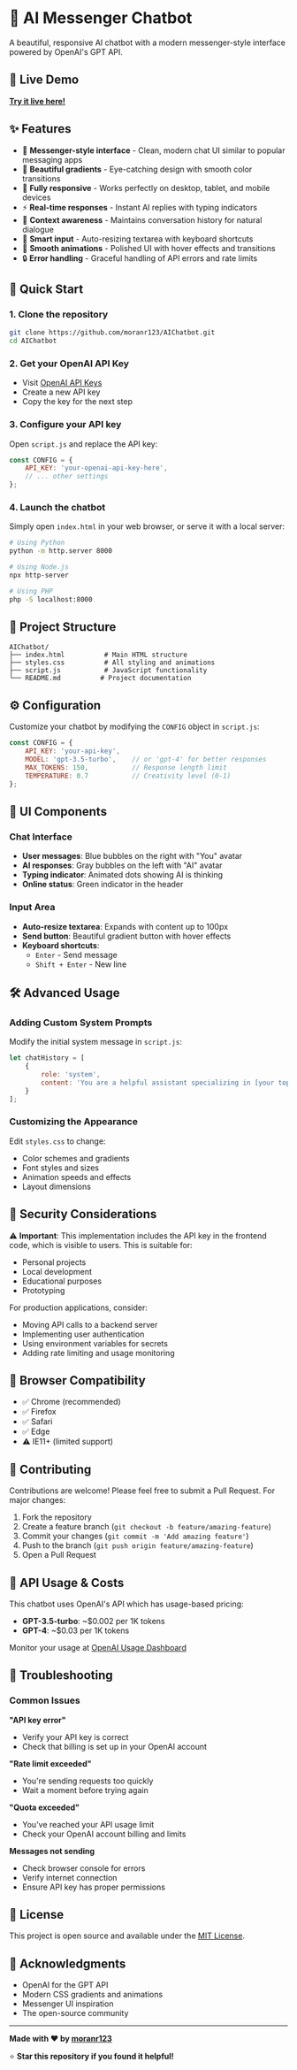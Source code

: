 # 🤖 AI Messenger Chatbot

A beautiful, responsive AI chatbot with a modern messenger-style interface powered by OpenAI's GPT API.

## 🌟 Live Demo

**[Try it live here!](https://moranr123.github.io/AIChatbot/)**

## ✨ Features

- 💬 **Messenger-style interface** - Clean, modern chat UI similar to popular messaging apps
- 🎨 **Beautiful gradients** - Eye-catching design with smooth color transitions
- 📱 **Fully responsive** - Works perfectly on desktop, tablet, and mobile devices
- ⚡ **Real-time responses** - Instant AI replies with typing indicators
- 🔄 **Context awareness** - Maintains conversation history for natural dialogue
- 🎯 **Smart input** - Auto-resizing textarea with keyboard shortcuts
- 🌈 **Smooth animations** - Polished UI with hover effects and transitions
- 🔒 **Error handling** - Graceful handling of API errors and rate limits

## 🚀 Quick Start

### 1. Clone the repository
```bash
git clone https://github.com/moranr123/AIChatbot.git
cd AIChatbot
```

### 2. Get your OpenAI API Key
- Visit [OpenAI API Keys](https://platform.openai.com/api-keys)
- Create a new API key
- Copy the key for the next step

### 3. Configure your API key
Open `script.js` and replace the API key:
```javascript
const CONFIG = {
    API_KEY: 'your-openai-api-key-here',
    // ... other settings
};
```

### 4. Launch the chatbot
Simply open `index.html` in your web browser, or serve it with a local server:
```bash
# Using Python
python -m http.server 8000

# Using Node.js
npx http-server

# Using PHP
php -S localhost:8000
```

## 📁 Project Structure

```
AIChatbot/
├── index.html          # Main HTML structure
├── styles.css          # All styling and animations
├── script.js           # JavaScript functionality
└── README.md          # Project documentation
```

## ⚙️ Configuration

Customize your chatbot by modifying the `CONFIG` object in `script.js`:

```javascript
const CONFIG = {
    API_KEY: 'your-api-key',
    MODEL: 'gpt-3.5-turbo',    // or 'gpt-4' for better responses
    MAX_TOKENS: 150,           // Response length limit
    TEMPERATURE: 0.7           // Creativity level (0-1)
};
```

## 🎨 UI Components

### Chat Interface
- **User messages**: Blue bubbles on the right with "You" avatar
- **AI responses**: Gray bubbles on the left with "AI" avatar
- **Typing indicator**: Animated dots showing AI is thinking
- **Online status**: Green indicator in the header

### Input Area
- **Auto-resize textarea**: Expands with content up to 100px
- **Send button**: Beautiful gradient button with hover effects
- **Keyboard shortcuts**: 
  - `Enter` - Send message
  - `Shift + Enter` - New line

## 🛠️ Advanced Usage

### Adding Custom System Prompts
Modify the initial system message in `script.js`:
```javascript
let chatHistory = [
    {
        role: 'system',
        content: 'You are a helpful assistant specializing in [your topic].'
    }
];
```

### Customizing the Appearance
Edit `styles.css` to change:
- Color schemes and gradients
- Font styles and sizes
- Animation speeds and effects
- Layout dimensions

## 🔐 Security Considerations

⚠️ **Important**: This implementation includes the API key in the frontend code, which is visible to users. This is suitable for:
- Personal projects
- Local development
- Educational purposes
- Prototyping

For production applications, consider:
- Moving API calls to a backend server
- Implementing user authentication
- Using environment variables for secrets
- Adding rate limiting and usage monitoring

## 📱 Browser Compatibility

- ✅ Chrome (recommended)
- ✅ Firefox
- ✅ Safari
- ✅ Edge
- ⚠️ IE11+ (limited support)

## 🤝 Contributing

Contributions are welcome! Please feel free to submit a Pull Request. For major changes:

1. Fork the repository
2. Create a feature branch (`git checkout -b feature/amazing-feature`)
3. Commit your changes (`git commit -m 'Add amazing feature'`)
4. Push to the branch (`git push origin feature/amazing-feature`)
5. Open a Pull Request

## 📝 API Usage & Costs

This chatbot uses OpenAI's API which has usage-based pricing:
- **GPT-3.5-turbo**: ~$0.002 per 1K tokens
- **GPT-4**: ~$0.03 per 1K tokens

Monitor your usage at [OpenAI Usage Dashboard](https://platform.openai.com/usage)

## 🐛 Troubleshooting

### Common Issues

**"API key error"**
- Verify your API key is correct
- Check that billing is set up in your OpenAI account

**"Rate limit exceeded"**
- You're sending requests too quickly
- Wait a moment before trying again

**"Quota exceeded"**
- You've reached your API usage limit
- Check your OpenAI account billing and limits

**Messages not sending**
- Check browser console for errors
- Verify internet connection
- Ensure API key has proper permissions

## 📄 License

This project is open source and available under the [MIT License](LICENSE).

## 🙏 Acknowledgments

- OpenAI for the GPT API
- Modern CSS gradients and animations
- Messenger UI inspiration
- The open-source community

---

**Made with ❤️ by [moranr123](https://github.com/moranr123)**

⭐ **Star this repository if you found it helpful!**